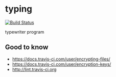 # typing

[![Build Status](https://img.shields.io/travis/manonet/typing/master.svg)](https://travis-ci.org/manonet/typing)

typewriter program


## Good to know

* https://docs.travis-ci.com/user/encrypting-files/
* https://docs.travis-ci.com/user/encryption-keys/
* http://lint.travis-ci.org
